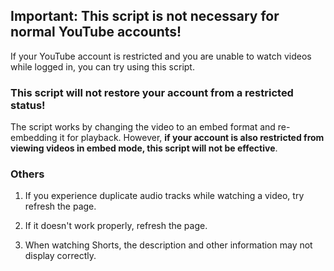 ## Important: This script is not necessary for normal YouTube accounts!

If your YouTube account is restricted and you are unable to watch videos while logged in, you can try using this script.

### This script will not restore your account from a restricted status!

The script works by changing the video to an embed format and re-embedding it for playback. However, **if your account is also restricted from viewing videos in embed mode, this script will not be effective**. 

### Others

1. If you experience duplicate audio tracks while watching a video, try refresh the page.

2. If it doesn't work properly, refresh the page.

3. When watching Shorts, the description and other information may not display correctly.
